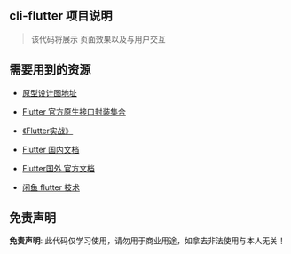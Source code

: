 

## cli-flutter 项目说明  

  > 该代码将展示 页面效果以及与用户交互
 
 

## 需要用到的资源
 

*  [原型设计图地址](https://www.xiaopiu.com/square?libPop=project&libId=5c306b252d5cd56e70a1e640)

* [Flutter 官方原生接口封装集合](https://blog.csdn.net/u011623470/article/details/100089378)

* [《Flutter实战》](https://book.flutterchina.club/)

* [Flutter 国内文档](https://flutterchina.club/tutorials/layout/)

* [Flutter国外 官方文档](https://flutter.cn/)

* [闲鱼 flutter 技术](https://www.yuque.com/xytech/flutter/)

## 免责声明

**免责声明**: 此代码仅学习使用，请勿用于商业用途，如拿去非法使用与本人无关！
 